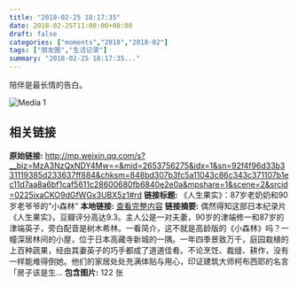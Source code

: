 ```yaml
---
title: "2018-02-25 18:17:35"
date: 2018-02-25T11:00:00+08:00
draft: false
categories: ["moments","2018","2018-02"]
tags: ["朋友圈","生活记录"]
summary: "2018-02-25 18:17:35..."
---
```


陪伴是最长情的告白。

![Media 1](/Moments/photos/2018-02-25/201802251817350.jpg)

## 相关链接

**原始链接:** http://mp.weixin.qq.com/s?__biz=MzA3NzQxNDY4Mw==&mid=2653756275&idx=1&sn=92f4f96d33b331119385d233637ff884&chksm=848bd307b3fc5a11043c86c343c371107b1ec11d7aa8a6bf1caf5611c28600680fb6840e2e0a&mpshare=1&scene=2&srcid=0225ixaCKO9dGfWGx3UBX5z1#rd
**链接标题:** 《人生果实》：87岁老奶奶和90岁老爷爷的“小森林”
**本地链接:** [查看完整内容](/link_content/2018/02/2018-02-25-1/link_content/)
**链接摘要:** 偶然得知这部日本纪录片《人生果实》，豆瓣评分高达9.3。主人公是一对夫妻，90岁的津端修一和87岁的津端英子，旁白配音是树木希林。一看简介，这不就是高龄版的《小森林》吗？一幢深居林间的小屋，位于日本高藏寺新城的一隅。一年四季景致万千，庭园栽植的上百种蔬果，经由其妻英子的巧手都成了道道佳肴。不论烹饪、裁缝、耕作，没有一样能难得倒她。他们的家居处处充满体贴与用心，印证建筑大师柯布西耶的名言「房子该是生...
**包含图片:** 122 张

